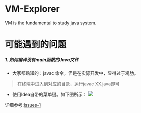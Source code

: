 # VM-Explorer
VM is the fundamental to study java system.




# 可能遇到的问题

##### 1. 如何编译没有main函数的Java文件

* 大家都熟知的：javac 命令，但是在实际开发中，显得过于鸡肋。

> 在终端中进入到对应的目录，运行javac XX.java即可


* 使用Idea自带的菜单键。如下图所示：
![](https://user-images.githubusercontent.com/19733128/89249296-6e9b1980-d644-11ea-823c-f3daa50c3500.png)

详细参考:[Issues-1](https://github.com/Bertkiing/VM-Explorer/issues/1)

